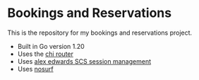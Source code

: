 # Bookings and Reservations


This is the repository for my bookings and reservations project.

- Built in Go version 1.20
- Uses the [chi router](https://github.com/go-chi/chi)
- Uses [alex edwards SCS session management](https://github.com/alexedwards/scs/v2)
- Uses [nosurf](https://github.com/justinas/nosurf)